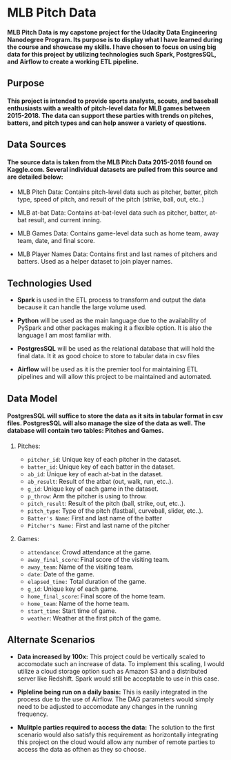 # MLB Pitch Data

#### MLB Pitch Data is my capstone project for the Udacity Data Engineering Nanodegree Program. Its purpose is to display what I have learned during the course and showcase my skills. I have chosen to focus on using big data for this project by utilizing technologies such Spark, PostgresSQL, and Airflow to create a working ETL pipeline.

## Purpose

#### This project is intended to provide sports analysts, scouts, and baseball enthusiasts with a wealth of pitch-level data for MLB games between 2015-2018. The data can support these parties with trends on pitches, batters, and pitch types and can help answer a variety of questions.

## Data Sources

#### The source data is taken from the MLB Pitch Data 2015-2018 found on Kaggle.com. Several individual datasets are pulled from this source and are detailed below:

* MLB Pitch Data: Contains pitch-level data such as pitcher, batter, pitch type, speed of pitch, and result of the pitch (strike, ball, out, etc..)

* MLB at-bat Data: Contains at-bat-level data such as pitcher, batter, at-bat result, and current inning.

* MLB Games Data: Contains game-level data such as home team, away team, date, and final score.

* MLB Player Names Data: Contains first and last names of pitchers and batters. Used as a helper dataset to join player names.

## Technologies Used

* **Spark** is used in the ETL process to transform and output the data because it can handle the large volume used.

* **Python** will be used as the main language due to the availability of PySpark and other packages making it a flexible option. It is also the language I am most familiar with.

* **PostgresSQL** will be used as the relational database that will hold the final data. It it as good choice to store to tabular data in csv files

* **Airflow** will be used as it is the premier tool for maintaining ETL pipelines and will allow this project to be maintained and automated.

## Data Model

#### PostgresSQL will suffice to store the data as it sits in tabular format in csv files. PostgresSQL will also manage the size of the data as well. The database will contain two tables: Pitches and Games.

1. Pitches:
    * <code>pitcher_id</code>: Unique key of each pitcher in the dataset.
    * <code>batter_id</code>: Unique key of each batter in the dataset.
    * <code>ab_id</code>: Unique key of each at-bat in the dataset.
    * <code>ab_result</code>: Result of the atbat (out, walk, run, etc..).
    * <code>g_id</code>: Unique key of each game in the dataset.
    * <code>p_throw</code>: Arm the pitcher is using to throw.
    * <code>pitch_result</code>: Result of the pitch (ball, strike, out, etc..).
    * <code>pitch_type</code>: Type of the pitch (fastball, curveball, slider, etc..).
    * <code>Batter's Name</code>: First and last name of the batter
    * <code>Pitcher's Name:</code> First and last name of the pitcher

2. Games:
    * <code>attendance</code>: Crowd attendance at the game.
    * <code>away_final_score</code>: Final score of the visiting team.
    * <code>away_team</code>: Name of the visiting team.
    * <code>date</code>: Date of the game.
    * <code>elapsed_time:</code> Total duration of the game.
    * <code>g_id</code>: Unique key of each game.
    * <code>home_final_score</code>: Final score of the home team.
    * <code>home_team</code>: Name of the home team.
    * <code>start_time</code>: Start time of game.
    * <code>weather</code>: Weather at the first pitch of the game.

## Alternate Scenarios

* **Data increased by 100x:** This project could be vertically scaled to accomodate such an increase of data. To implement this scaling, I would utilize a cloud storage option such as Amazon S3 and a distributed server like Redshift. Spark would still be acceptable to use in this case.

* **Pipleline being run on a daily basis:** This is easily integrated in the process due to the use of Airflow. The DAG parameters would simply need to be adjusted to accomodate any changes in the running frequency.

* **Mulitple parties required to access the data:** The solution to the first scenario would also satisfy this requirement as horizontally integrating this project on the cloud would allow any number of remote parties to access the data as ofthen as they so choose.